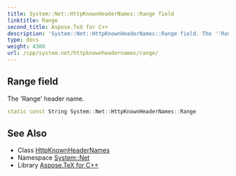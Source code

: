 ```yaml
---
title: System::Net::HttpKnownHeaderNames::Range field
linktitle: Range
second_title: Aspose.TeX for C++
description: 'System::Net::HttpKnownHeaderNames::Range field. The ''Range'' header name in C++.'
type: docs
weight: 4300
url: /cpp/system.net/httpknownheadernames/range/
---
```

## Range field


The 'Range' header name.

```cpp
static const String System::Net::HttpKnownHeaderNames::Range
```

## See Also

* Class [HttpKnownHeaderNames](../)
* Namespace [System::Net](../../)
* Library [Aspose.TeX for C++](../../../)
